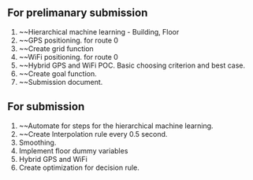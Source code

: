 ## For prelimanary submission
1. ~~Hierarchical machine learning - Building, Floor
2. ~~GPS positioning. for route 0
3. ~~Create grid function
4. ~~WiFi positioning. for route 0
5. ~~Hybrid GPS and WiFi POC. Basic choosing criterion and best case.
6. ~~Create goal function.
7. ~~Submission document.

## For submission
1. ~~Automate for steps for the hierarchical machine learning.
2. ~~Create Interpolation rule every 0.5 second. 
3. Smoothing.
4. Implement floor dummy variables
5. Hybrid GPS and WiFi
6. Create optimization for decision rule.